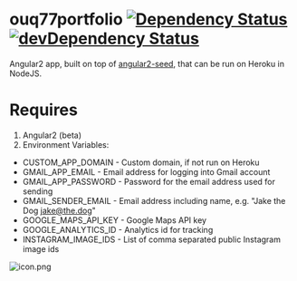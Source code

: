 ouq77portfolio [![Dependency Status](https://david-dm.org/ouq77/portfolio-web/portfolio-web-ng2-heroku.svg)](https://david-dm.org/ouq77/portfolio-web/portfolio-web-ng2-heroku) [![devDependency Status](https://david-dm.org/ouq77/portfolio-web/portfolio-web-ng2-heroku/dev-status.svg)](https://david-dm.org/ouq77/portfolio-web/portfolio-web-ng2-heroku#info=devDependencies)
==============

Angular2 app, built on top of [angular2-seed](https://github.com/mgechev/angular2-seed), that can be run on Heroku in NodeJS. 

Requires
========
1. Angular2 (beta)
2. Environment Variables:
  * CUSTOM_APP_DOMAIN - Custom domain, if not run on Heroku
  * GMAIL_APP_EMAIL - Email address for logging into Gmail account
  * GMAIL_APP_PASSWORD - Password for the email address used for sending
  * GMAIL_SENDER_EMAIL - Email address including name, e.g. "Jake the Dog <jake@the.dog>"
  * GOOGLE_MAPS_API_KEY - Google Maps API key
  * GOOGLE_ANALYTICS_ID - Analytics id for tracking
  * INSTAGRAM_IMAGE_IDS - List of comma separated public Instagram image ids


![icon.png](https://portfolio.ouq77.kiwi/assets/images/manifesticons/eightbitme-192.png)
